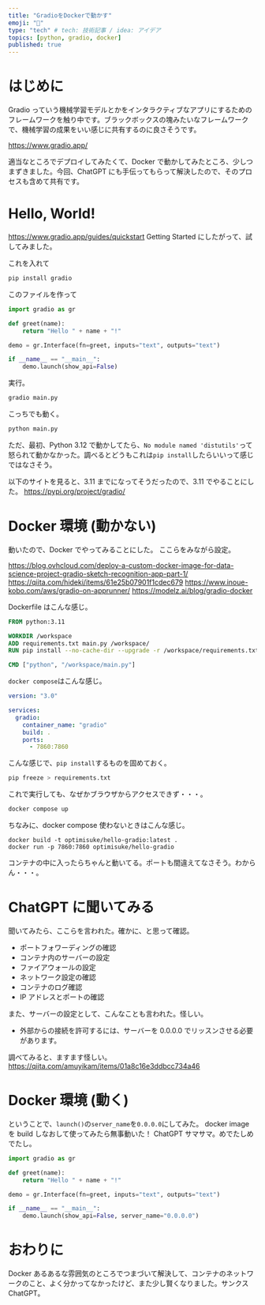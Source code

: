 ```yaml
---
title: "GradioをDockerで動かす"
emoji: "🤗"
type: "tech" # tech: 技術記事 / idea: アイデア
topics: [python, gradio, docker]
published: true
---
```


# はじめに

Gradio っていう機械学習モデルとかをインタラクティブなアプリにするためのフレームワークを触り中です。ブラックボックスの塊みたいなフレームワークで、機械学習の成果をいい感じに共有するのに良さそうです。

https://www.gradio.app/

適当なところでデプロイしてみたくて、Docker で動かしてみたところ、少しつまずきました。今回、ChatGPT にも手伝ってもらって解決したので、そのプロセスも含めて共有です。

# Hello, World!

https://www.gradio.app/guides/quickstart
Getting Started にしたがって、試してみました。

これを入れて

```bash
pip install gradio
```

このファイルを作って

```py:main.py
import gradio as gr

def greet(name):
    return "Hello " + name + "!"

demo = gr.Interface(fn=greet, inputs="text", outputs="text")

if __name__ == "__main__":
    demo.launch(show_api=False)
```

実行。

```bash
gradio main.py
```

こっちでも動く。

```bash
python main.py
```

ただ、最初、Python 3.12 で動かしてたら、`No module named 'distutils'`って怒られて動かなかった。調べるとどうもこれは`pip install`したらいいって感じではなさそう。

以下のサイトを見ると、3.11 までになってそうだったので、3.11 でやることにした。
https://pypi.org/project/gradio/

# Docker 環境 (動かない)

動いたので、Docker でやってみることにした。
ここらをみながら設定。

https://blog.ovhcloud.com/deploy-a-custom-docker-image-for-data-science-project-gradio-sketch-recognition-app-part-1/
https://qiita.com/hideki/items/61e25b07901f1cdec679
https://www.inoue-kobo.com/aws/gradio-on-apprunner/
https://modelz.ai/blog/gradio-docker

Dockerfile はこんな感じ。

```Dockerfile
FROM python:3.11

WORKDIR /workspace
ADD requirements.txt main.py /workspace/
RUN pip install --no-cache-dir --upgrade -r /workspace/requirements.txt

CMD ["python", "/workspace/main.py"]
```

`docker compose`はこんな感じ。

```yml:docker-compose.yml
version: "3.0"

services:
  gradio:
    container_name: "gradio"
    build: .
    ports:
      - 7860:7860
```

こんな感じで、`pip install`するものを固めておく。

```bash
pip freeze > requirements.txt
```

これで実行しても、なぜかブラウザからアクセスできず・・・。

```bash
docker compose up
```

ちなみに、docker compose 使わないときはこんな感じ。

```
docker build -t optimisuke/hello-gradio:latest .
docker run -p 7860:7860 optimisuke/hello-gradio
```

コンテナの中に入ったらちゃんと動いてる。ポートも間違えてなさそう。わからん・・・。

# ChatGPT に聞いてみる

聞いてみたら、ここらを言われた。確かに、と思って確認。

- ポートフォワーディングの確認
- コンテナ内のサーバーの設定
- ファイアウォールの設定
- ネットワーク設定の確認
- コンテナのログ確認
- IP アドレスとポートの確認

また、サーバーの設定として、こんなことも言われた。怪しい。

- 外部からの接続を許可するには、サーバーを 0.0.0.0 でリッスンさせる必要があります。

調べてみると、ますます怪しい。
https://qiita.com/amuyikam/items/01a8c16e3ddbcc734a46

# Docker 環境 (動く)

ということで、`launch()`の`server_name`を`0.0.0.0`にしてみた。
docker image を build しなおして使ってみたら無事動いた！
ChatGPT サマサマ。めでたしめでたし。

```py:main.py
import gradio as gr

def greet(name):
    return "Hello " + name + "!"

demo = gr.Interface(fn=greet, inputs="text", outputs="text")

if __name__ == "__main__":
    demo.launch(show_api=False, server_name="0.0.0.0")
```

# おわりに

Docker あるあるな雰囲気のところでつまづいて解決して、コンテナのネットワークのこと、よく分かってなかったけど、また少し賢くなりました。サンクス ChatGPT。
